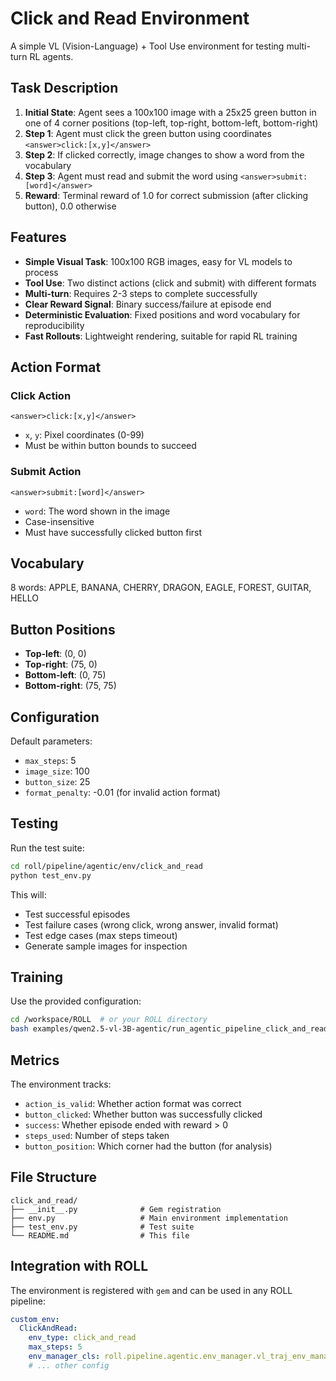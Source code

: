 # Click and Read Environment

A simple VL (Vision-Language) + Tool Use environment for testing multi-turn RL agents.

## Task Description

1. **Initial State**: Agent sees a 100x100 image with a 25x25 green button in one of 4 corner positions (top-left, top-right, bottom-left, bottom-right)
2. **Step 1**: Agent must click the green button using coordinates `<answer>click:[x,y]</answer>`
3. **Step 2**: If clicked correctly, image changes to show a word from the vocabulary
4. **Step 3**: Agent must read and submit the word using `<answer>submit:[word]</answer>`
5. **Reward**: Terminal reward of 1.0 for correct submission (after clicking button), 0.0 otherwise

## Features

- **Simple Visual Task**: 100x100 RGB images, easy for VL models to process
- **Tool Use**: Two distinct actions (click and submit) with different formats
- **Multi-turn**: Requires 2-3 steps to complete successfully
- **Clear Reward Signal**: Binary success/failure at episode end
- **Deterministic Evaluation**: Fixed positions and word vocabulary for reproducibility
- **Fast Rollouts**: Lightweight rendering, suitable for rapid RL training

## Action Format

### Click Action
```
<answer>click:[x,y]</answer>
```
- `x`, `y`: Pixel coordinates (0-99)
- Must be within button bounds to succeed

### Submit Action
```
<answer>submit:[word]</answer>
```
- `word`: The word shown in the image
- Case-insensitive
- Must have successfully clicked button first

## Vocabulary

8 words: APPLE, BANANA, CHERRY, DRAGON, EAGLE, FOREST, GUITAR, HELLO

## Button Positions

- **Top-left**: (0, 0)
- **Top-right**: (75, 0)
- **Bottom-left**: (0, 75)
- **Bottom-right**: (75, 75)

## Configuration

Default parameters:
- `max_steps`: 5
- `image_size`: 100
- `button_size`: 25
- `format_penalty`: -0.01 (for invalid action format)

## Testing

Run the test suite:
```bash
cd roll/pipeline/agentic/env/click_and_read
python test_env.py
```

This will:
- Test successful episodes
- Test failure cases (wrong click, wrong answer, invalid format)
- Test edge cases (max steps timeout)
- Generate sample images for inspection

## Training

Use the provided configuration:
```bash
cd /workspace/ROLL  # or your ROLL directory
bash examples/qwen2.5-vl-3B-agentic/run_agentic_pipeline_click_and_read.sh
```

## Metrics

The environment tracks:
- `action_is_valid`: Whether action format was correct
- `button_clicked`: Whether button was successfully clicked
- `success`: Whether episode ended with reward > 0
- `steps_used`: Number of steps taken
- `button_position`: Which corner had the button (for analysis)

## File Structure

```
click_and_read/
├── __init__.py              # Gem registration
├── env.py                   # Main environment implementation
├── test_env.py              # Test suite
└── README.md                # This file
```

## Integration with ROLL

The environment is registered with `gem` and can be used in any ROLL pipeline:

```yaml
custom_env:
  ClickAndRead:
    env_type: click_and_read
    max_steps: 5
    env_manager_cls: roll.pipeline.agentic.env_manager.vl_traj_env_manager.VLTrajEnvManager
    # ... other config
```

